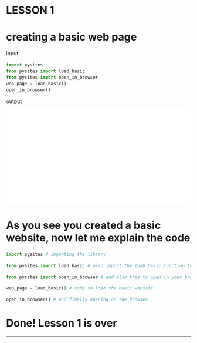 # LESSON 1
# creating a basic web page
input
```python
import pysites
from pysites import load_basic
from pysites import open_in_browser
web_page = load_basic()
open_in_browser()
```
output

<img src="https://github.com/kerem700916/pysites/blob/c51d72fdb6e8d61b11ae1d5c61e2c0386b5fafbf/User%20Guide/Lesson%201/assets/ss1.png">

# As you see you created a basic website, now let me explain the code
```python
import pysites # importing the library
```
```python
from pysites import load_basic # also import the loab_basic function to create a basic website
```
```python
from pysites import open_in_browser # and also this to open in your browser
```
```python
web_page = load_basic() # code to load the basic website
```
```python
open_in_browser() # and finally opening on the browser
```
# Done! Lesson 1 is over
<hr>
